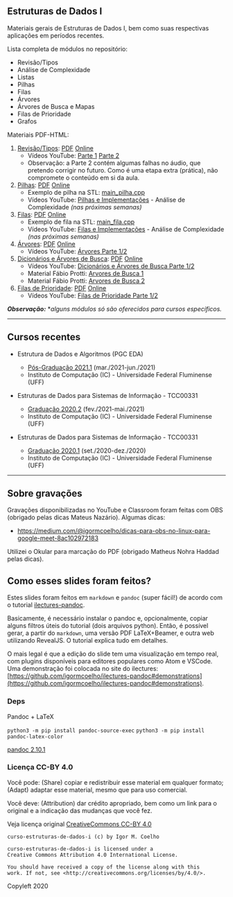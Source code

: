 ## Estruturas de Dados I

Materiais gerais de Estruturas de Dados I, bem como suas respectivas aplicações em períodos recentes.

Lista completa de módulos no repositório:

- Revisão/Tipos
- Análise de Complexidade
- Listas
- Pilhas
- Filas
- Árvores
- Árvores de Busca e Mapas
- Filas de Prioridade
- Grafos

Materiais PDF-HTML:

1. [Revisão/Tipos](slides/1-revisao-tipos/1-revisao-tipos.md): [PDF](slides/1-revisao-tipos/1-revisao-tipos.pdf) [Online](https://igormcoelho.github.io/curso-estruturas-de-dados-i/slides/1-revisao-tipos/index.html)
   - Vídeos YouTube: [Parte 1](https://youtu.be/byZLHu4kTb0) [Parte 2](https://youtu.be/2Bo7MYFCJ0o)
   - Observação: a Parte 2 contém algumas falhas no áudio, que pretendo corrigir no futuro. Como é uma etapa extra (prática), não compromete o conteúdo em si da aula.
1. [Pilhas](slides/3-pilhas/3-pilhas.md): [PDF](slides/3-pilhas/3-pilhas.pdf) [Online](https://igormcoelho.github.io/curso-estruturas-de-dados-i/slides/3-pilhas/index.html)
   - Exemplo de pilha na STL: [main_pilha.cpp](./material/3-pilhas/main_pilha.cpp)
   - Vídeos YouTube: [Pilhas e Implementações](https://youtu.be/2J1EdzSZ1NQ) - Análise de Complexidade *(nas próximas semanas)*
1. [Filas](slides/4-filas/4-filas.md): [PDF](slides/4-filas/4-filas.pdf) [Online](https://igormcoelho.github.io/curso-estruturas-de-dados-i/slides/4-filas/index.html)
   - Exemplo de fila na STL: [main_fila.cpp](./material/4-filas/main_fila.cpp)
   - Vídeos YouTube: [Filas e Implementações](https://youtu.be/pZ36rzfSxYs) - Análise de Complexidade *(nas próximas semanas)*
1. [Árvores](slides/5-arvores/5-arvores.md): [PDF](slides/5-arvores/5-arvores.pdf) [Online](https://igormcoelho.github.io/curso-estruturas-de-dados-i/slides/5-arvores/index.html)
   - Vídeos YouTube: [Árvores Parte 1/2](https://youtu.be/Yd6Wda879Q4) 
1. [Dicionários e Árvores de Busca](slides/6-dicionarios/6-dicionarios.md): [PDF](slides/6-dicionarios/6-dicionarios.pdf) [Online](https://igormcoelho.github.io/curso-estruturas-de-dados-i/slides/6-dicionarios/index.html)
   - Vídeos YouTube: [Dicionários e Árvores de Busca Parte 1/2](https://youtu.be/Y_jx6sMQyf8) 
   - Material Fábio Protti: [Arvores de Busca 1](http://www.ic.uff.br/~fabio/Aula-arvores-binarias-de-busca-1.pdf)
   - Material Fábio Protti: [Arvores de Busca 2](http://www.ic.uff.br/~fabio/Aula-arvores-binarias-de-busca-2.pdf)
1. [Filas de Prioridade](slides/7-filas-prioridade/7-filas-prioridade.md): [PDF](slides/7-filas-prioridade/7-filas-prioridade.pdf) [Online](https://igormcoelho.github.io/curso-estruturas-de-dados-i/slides/7-filas-prioridade/index.html)
   - Vídeos YouTube: [Filas de Prioridade Parte 1/2](https://youtu.be/SA-RgtmLWkM) 


***Observação:*** **alguns módulos só são oferecidos para cursos específicos.*

-------

## Cursos recentes

- Estrutura de Dados e Algoritmos (PGC EDA)
   * [Pós-Graduação 2021.1](./uff-pgc-eda-2021-1) (mar./2021-jun./2021)
   * Instituto de Computação (IC) - Universidade Federal Fluminense (UFF)

- Estruturas de Dados para Sistemas de Informação - TCC00331
   * [Graduação 2020.2](./uff-edsi-2020-2) (fev./2021-mai./2021)
   * Instituto de Computação (IC) - Universidade Federal Fluminense (UFF)

- Estruturas de Dados para Sistemas de Informação - TCC00331
   * [Graduação 2020.1](./uff-edsi-2020-1) (set./2020-dez./2020)
   * Instituto de Computação (IC) - Universidade Federal Fluminense (UFF)

-------

## Sobre gravações

Gravações disponibilizadas no YouTube e Classroom foram feitas com OBS (obrigado pelas dicas Mateus Nazário). Algumas dicas:

- https://medium.com/@igormcoelho/dicas-para-obs-no-linux-para-google-meet-8ac102972183

Utilizei o Okular para marcação do PDF (obrigado Matheus Nohra Haddad pelas dicas).

## Como esses slides foram feitos?

Estes slides foram feitos em `markdown` e `pandoc` (super fácil!) de acordo com o tutorial [ilectures-pandoc](https://github.com/igormcoelho/ilectures-pandoc).

Basicamente, é necessário instalar o pandoc e, opcionalmente, copiar alguns filtros úteis do tutorial (dois arquivos python). Então, é possível gerar, a partir do `markdown`, uma versão PDF LaTeX+Beamer, e outra web utilizando RevealJS. O tutorial explica tudo em detalhes.

O mais legal é que a edição do slide tem uma visualização em tempo real, com plugins disponíveis para editores populares como Atom e VSCode.
Uma demonstração foi colocada no site do ilectures: [https://github.com/igormcoelho/ilectures-pandoc#demonstrations](https://github.com/igormcoelho/ilectures-pandoc#demonstrations).


### Deps

Pandoc + LaTeX

`python3 -m pip install pandoc-source-exec`
`python3 -m pip install pandoc-latex-color`

[pandoc 2.10.1](https://github.com/jgm/pandoc/releases/tag/2.10.1)



### Licença CC-BY 4.0

Você pode: (Share) copiar e redistribuir esse material em qualquer formato; (Adapt) adaptar esse material, mesmo que para uso comercial.

Você deve: (Attribution) dar crédito apropriado, bem como um link para o original e a indicação das mudanças que você fez.

Veja licença original [CreativeCommons CC-BY 4.0](https://creativecommons.org/licenses/by/4.0/)

```
curso-estruturas-de-dados-i (c) by Igor M. Coelho

curso-estruturas-de-dados-i is licensed under a
Creative Commons Attribution 4.0 International License.

You should have received a copy of the license along with this
work. If not, see <http://creativecommons.org/licenses/by/4.0/>.
```


Copyleft 2020
